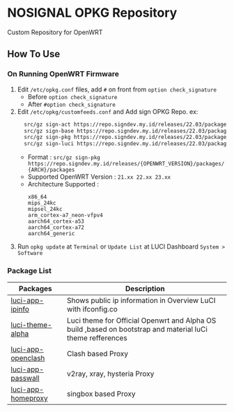 # NOSIGNAL OPKG Repository
Custom Repository for OpenWRT

## How To Use
### On Running OpenWRT Firmware
1. Edit ` /etc/opkg.conf ` files, add ` # ` on front from ` option check_signature `
   - Before ` option check_signature `
   - After ` #option check_signature `
2. Edit ` /etc/opkg/customfeeds.conf ` and Add sign OPKG Repo. ex:
   ```bash
     src/gz sign-act https://repo.signdev.my.id/releases/22.03/packages/aarch64_generic/action
     src/gz sign-base https://repo.signdev.my.id/releases/22.03/packages/aarch64_generic/base
     src/gz sign-pkg https://repo.signdev.my.id/releases/22.03/packages/aarch64_generic/packages
     src/gz sign-luci https://repo.signdev.my.id/releases/22.03/packages/aarch64_generic/luci
     ```
   - Format : ` src/gz sign-pkg https://repo.signdev.my.id/releases/{OPENWRT_VERSION}/packages/{ARCH}/packages `
   - Supported OpenWRT Version : ` 21.xx 22.xx 23.xx `
   - Architecture Supported :
     ```
     x86_64
     mips_24kc
     mipsel_24kc
     arm_cortex-a7_neon-vfpv4
     aarch64_cortex-a53
     aarch64_cortex-a72
     aarch64_generic 
     ```
3. Run ` opkg update ` at ` Terminal ` or ` Update List ` at LUCI Dashboard ` System > Software `
   

### Package List
| Packages | Description |
| ---- | ---- |
| [luci-app-ipinfo][] | Shows public ip information in Overview LuCI with ifconfig.co |
| [luci-theme-alpha][] | Luci theme for Official Openwrt and Alpha OS build ,based on bootstrap and material luCi theme refferences |
| [luci-app-openclash][] | Clash based Proxy |
| [luci-app-passwall][] | v2ray, xray, hysteria Proxy |
| [luci-app-homeproxy][] | singbox based Proxy |


[luci-app-ipinfo]: https://github.com/animegasan/luci-app-ipinfo
[luci-theme-alpha]: https://github.com/derisamedia/luci-theme-alpha
[luci-app-openclash]: https://github.com/vernesong/OpenClash
[luci-app-passwall]: https://github.com/xiaorouji/openwrt-passwall
[luci-app-homeproxy]: https://github.com/douglarek/luci-app-homeproxy
